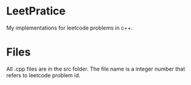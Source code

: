 # LeetPratice
My implementations for leetcode problems in c++.

# Files
All .cpp files are in the src folder. The file name is a integer number that refers to leetcode problem id.
